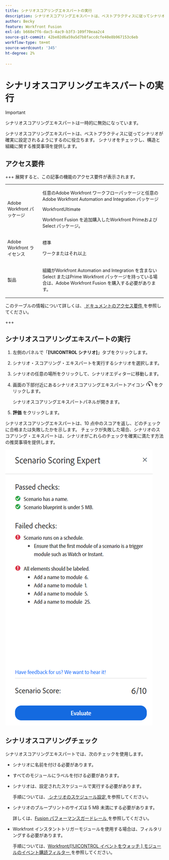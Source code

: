 ```yaml
---
title: シナリオスコアリングエキスパートの実行
description: シナリオスコアリングエキスパートは、ベストプラクティスに従ってシナリオが確実に設定されるようにするのに役立ちます。 シナリオをチェックし、構造と組織に関する推奨事項を提供します。
author: Becky
feature: Workfront Fusion
exl-id: b668e7f6-dac5-4ac9-b3f3-109f70eaa2c4
source-git-commit: 42be02d6a59a5d7b8faccdcfe40e8b967153c6eb
workflow-type: tm+mt
source-wordcount: '345'
ht-degree: 2%

---
```


# シナリオスコアリングエキスパートの実行

>[!IMPORTANT]
>
>シナリオスコアリングエキスパートは一時的に無効になっています。

シナリオスコアリングエキスパートは、ベストプラクティスに従ってシナリオが確実に設定されるようにするのに役立ちます。 シナリオをチェックし、構造と組織に関する推奨事項を提供します。

## アクセス要件

+++ 展開すると、この記事の機能のアクセス要件が表示されます。

<table style="table-layout:auto">
 <col> 
 <col> 
 <tbody> 
  <tr> 
   <td role="rowheader">Adobe Workfront パッケージ</td> 
   <td> <p>任意のAdobe Workfront ワークフローパッケージと任意のAdobe Workfront Automation and Integration パッケージ</p><p>WorkfrontUltimate</p><p>Workfront Fusion を追加購入したWorkfront Primeおよび Select パッケージ。</p> </td> 
  </tr> 
  <tr data-mc-conditions=""> 
   <td role="rowheader">Adobe Workfront ライセンス</td> 
   <td> <p>標準</p><p>ワークまたはそれ以上</p> </td> 
  </tr> 
  <tr> 
   <td role="rowheader">製品</td> 
   <td>
   <p>組織がWorkfront Automation and Integration を含まない Select またはPrime Workfront パッケージを持っている場合は、Adobe Workfront Fusion を購入する必要があります。</li></ul>
   </td> 
  </tr>
 </tbody> 
</table>

このテーブルの情報について詳しくは、[ ドキュメントのアクセス要件 ](/help/workfront-fusion/references/licenses-and-roles/access-level-requirements-in-documentation.md) を参照してください。

+++

## シナリオスコアリングエキスパートの実行

1. 左側のパネルで「**[!UICONTROL シナリオ]**」タブをクリックします。
1. シナリオ・スコアリング・エキスパートを実行するシナリオを選択します。
1. シナリオの任意の場所をクリックして、シナリオエディターに移動します。
1. 画面の下部付近にあるシナリオスコアリングエキスパートアイコン ![ シナリオスコアリングエキスパート ](assets/scoring-expert-icon.png) をクリックします。

   シナリオスコアリングエキスパートパネルが開きます。
1. **評価** をクリックします。

シナリオスコアリングエキスパートは、10 点中のスコアを返し、どのチェックに合格または失敗したかを示します。 チェックが失敗した場合、シナリオのスコアリング・エキスパートは、シナリオがこれらのチェックを確実に満たす方法の推奨事項を提供します。

![ シナリオスコア ](assets/scenario-score.png)

## シナリオスコアリングチェック

シナリオスコアリングエキスパートでは、次のチェックを使用します。

* シナリオに名前を付ける必要があります。
* すべてのモジュールにラベルを付ける必要があります。
* シナリオは、設定されたスケジュールで実行する必要があります。

  手順については、[ シナリオのスケジュール設定 ](/help/workfront-fusion/create-scenarios/config-scenarios-settings/schedule-a-scenario.md) を参照してください。
* シナリオのブループリントのサイズは 5 MB 未満にする必要があります。

  詳しくは、[Fusion パフォーマンスガードレール ](/help/workfront-fusion/references/scenarios/fusion-performance-guardrails.md#scenarios) を参照してください。
* Workfront インスタントトリガーモジュールを使用する場合は、フィルタリングする必要があります。

  手順については、[Workfront/[!UICONTROL  イベントをウォッチ ] モジュールのイベント購読フィルター ](/help/workfront-fusion/references/apps-and-modules/adobe-connectors/workfront-modules.md#event-subscription-filters-in-the-workfront--watch-events-modules) を参照してください。
